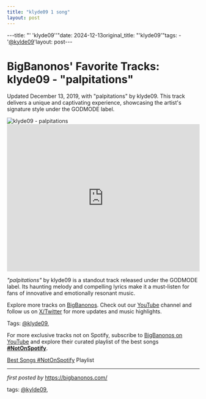 ```yaml
---
title: "klyde09 1 song"
layout: post
---
```

---title: "' 'klyde09''"date: 2024-12-13original_title: "'klyde09'"tags:  - '[@kylde09](/tags/kylde09/)'layout: post---<!-- Post Title --><h1 >BigBanonos' Favorite Tracks: klyde09 - "palpitations"</h1> <!-- Introductory Text --><p >Updated December 13, 2019, with "palpitations" by klyde09. This track delivers a unique and captivating experience, showcasing the artist's signature style under the GODMODE label.</p> <!-- Featured Image --><div > <img src="https://i.scdn.co/image/ab6761610000e5ebe091720c9357e2a2fbb60ac2" alt="klyde09 - palpitations" /></div> <!-- YouTube Video Embed --><div > <iframe width="100%" height="385" src="https://www.youtube.com/embed/68o3l61XW08" title="klyde09 - palpitations (OFFICIAL VIDEO)" frameborder="0" allow="accelerometer; autoplay; clipboard-write; encrypted-media; gyroscope; picture-in-picture; web-share" referrerpolicy="strict-origin-when-cross-origin" allowfullscreen></iframe></div> <!-- Song Information --><div > <p><em>"palpitations"</em> by klyde09 is a standout track released under the GODMODE label. Its haunting melody and compelling lyrics make it a must-listen for fans of innovative and emotionally resonant music.</p></div> <!-- Footer Links --><div > <p>Explore more tracks on <a href="https://bigbanonos.com/" target="_blank">BigBanonos</a>. Check out our <a href="https://www.youtube.com/[@BigBanonos](/tags/BigBanonos/)" target="_blank">YouTube</a> channel and follow us on <a href="https://x.com/bigbanonos" target="_blank">X/Twitter</a> for more updates and music highlights.</p></div> <!-- Tags --><p >Tags: [@klyde09](/tags/klyde09/),</p><!--Subscribe and Playlist Links--><div>    <p>For more exclusive tracks not on Spotify, subscribe to <a href="https://www.youtube.com/[@BigBanonos](/tags/BigBanonos/)" target="_blank">BigBanonos on YouTube</a> and explore their curated playlist of the best songs <strong>[#NotOnSpotify](/tags/NotOnSpotify/)</strong>.</p>    <p><a href="https://www.youtube.com/playlist?list=PLtuNtuTatqI0kFahUCbtbfenC_ET5O_tr" target="_blank">Best Songs [#NotOnSpotify](/tags/NotOnSpotify/) Playlist<br /></a></p></div><hr /><p><em>first posted by</em> <a href="https://bigbanonos.com/" rel="noopener" target="_new">https://bigbanonos.com/</a></p><p>tags: [@kylde09](/tags/kylde09/),</p>